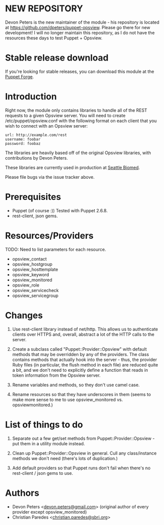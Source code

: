 NEW REPOSITORY
==============

Devon Peters is the new maintainer of the module - his repository is located at
https://github.com/dpeters/puppet-opsview. Please go there for new development!
I will no longer maintain this repository, as I do not have the resources these days
to test Puppet + Opsview.

Stable release download
=======================

If you're looking for stable releases, you can download this module at
the [Puppet Forge](http://forge.puppetlabs.com/users/cparedes/modules/puppet_opsview).

Introduction
=============

Right now, the module only contains libraries to handle all of the REST
requests to a given Opsview server.  You will need to create
/etc/puppet/opsview.conf with the following format on each client that you wish
to connect with an Opsview server:

    url: http://example.com/rest
    username: foobar
    password: foobaz

The libraries are heavily based off of the original Opsview libraries, with
contributions by Devon Peters.

These libraries are currently used in production at [Seattle Biomed][1].

Please file bugs via the issue tracker above.

Prerequisites
=============

* Puppet (of course :))  Tested with Puppet 2.6.8.
* rest-client, json gems.

Resources/Providers
===================

TODO: Need to list parameters for each resource.

* opsview_contact
* opsview_hostgroup
* opsview_hosttemplate
* opsview_keyword
* opsview_monitored
* opsview_role
* opsview_servicecheck
* opsview_servicegroup

Changes
=======

1. Use rest-client library instead of net/http.  This allows us to authenticate
clients over HTTPS and, overall, abstract a lot of the HTTP calls to the
server.

2. Create a subclass called "Puppet::Provider::Opsview" with default methods
that may be overridden by any of the providers.  The class contains methods
that actually hook into the server - thus, the provider Ruby files (in
particular, the flush method in each file) are reduced quite a bit, and we
don't need to explicitly define a function that reads in token information from
the Opsview server. 

3. Rename variables and methods, so they don't use camel case.

4. Rename resources so that they have underscores in them (seems to make more
sense to me to use opsview_monitored vs. opsviewmonitored.)

List of things to do
====================

1. Separate out a few get/set methods from Puppet::Provider::Opsview - put them
in a utility module instead.

2. Clean up Puppet::Provider::Opsview in general.  Cull any class/instance
methods we don't need (there's lots of duplication.)

3. Add default providers so that Puppet runs don't fail when there's no rest-client / json gems to use.

Authors
=======

* Devon Peters &lt;devon.peters@gmail.com&gt; (original author of every provider except opsview_monitored)
* Christian Paredes &lt;christian.paredes@sbri.org&gt;

[1]: http://seattlebiomed.org
